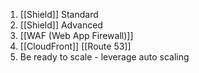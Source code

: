 
1. [[Shield]] Standard
2. [[Shield]] Advanced
3. [[WAF (Web App Firewall)]]
4. [[CloudFront]] [[Route 53]]
5. Be ready to scale - leverage auto scaling

